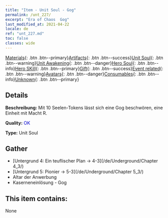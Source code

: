 ```yaml
---
title: "Item - Unit Soul - Gog"
permalink: /unt_227/
excerpt: "Era of Chaos  Gog"
last_modified_at: 2021-04-22
locale: de
ref: "unt_227.md"
toc: false
classes: wide
---
```

 [Materials](/ItemsDE/){: .btn .btn--primary}[Artifacts](/ItemsDE/Artifacts/){: .btn .btn--success}[Unit Soul](/ItemsDE/UnitSoul/){: .btn .btn--warning}[Unit Awakening](/ItemsDE/UnitAwakening/){: .btn .btn--danger}[Hero Soul](/ItemsDE/HeroSoul/){: .btn .btn--info}[Hero SKill](/ItemsDE/HeroSkill/){: .btn .btn--primary}[Gift](/ItemsDE/Gift/){: .btn .btn--success}[Event related](/ItemsDE/Events/){: .btn .btn--warning}[Avatars](/ItemsDE/Avatars/){: .btn .btn--danger}[Consumables](/ItemsDE/Consumables/){: .btn .btn--info}[Unknown](/ItemsDE/Unknown/){: .btn .btn--primary}

## Details
 **Beschreibung:** Mit 10 Seelen-Tokens lässt sich eine Gog beschwören, eine Einheit mit Macht R.

 **Quality:** <span style="color: #0000CD">OK</span>

 **Type:** Unit Soul

## Gather

*    [Untergrund 4: Ein teuflischer Plan -> 4-3](/de/Underground/Chapter 4_3/) 
*    [Untergrund 5: Pionier -> 5-3](/de/Underground/Chapter 5_3/) 
*    Altar der Anwerbung 
*    Kaserneneinlösung - Gog 

## This item contains:

  None

